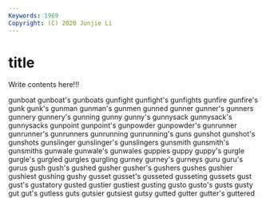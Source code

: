 ```yaml
---
Keywords: 1969
Copyright: (C) 2020 Junjie Li
---
```


# title

Write contents here!!!

gunboat 
gunboat's 
gunboats
gunfight 
gunfight's 
gunfights 
gunfire 
gunfire's 
gunk 
gunk's 
gunman 
gunman's 
gunmen
gunned 
gunner 
gunner's 
gunners 
gunnery 
gunnery's 
gunning 
gunny 
gunny's 
gunnysack
gunnysack's 
gunnysacks 
gunpoint 
gunpoint's 
gunpowder 
gunpowder's 
gunrunner 
gunrunner's 
gunrunners 
gunrunning
gunrunning's 
guns 
gunshot 
gunshot's 
gunshots 
gunslinger 
gunslinger's 
gunslingers 
gunsmith 
gunsmith's
gunsmiths 
gunwale 
gunwale's 
gunwales 
guppies 
guppy 
guppy's 
gurgle 
gurgle's 
gurgled
gurgles 
gurgling 
gurney 
gurney's 
gurneys 
guru 
guru's 
gurus 
gush 
gush's
gushed 
gusher 
gusher's 
gushers 
gushes 
gushier 
gushiest 
gushing 
gushy 
gusset
gusset's 
gusseted 
gusseting 
gussets 
gust 
gust's 
gustatory 
gusted 
gustier 
gustiest
gusting 
gusto 
gusto's 
gusts 
gusty 
gut 
gut's 
gutless 
guts 
gutsier
gutsiest 
gutsy 
gutted 
gutter 
gutter's 
guttered 
